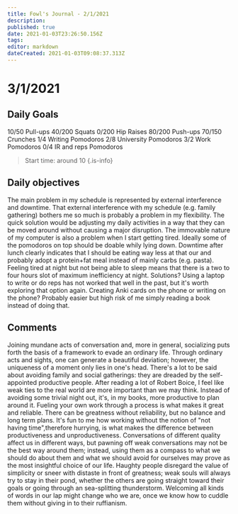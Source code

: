 ```yaml
---
title: Fowl's Journal - 2/1/2021
description: 
published: true
date: 2021-01-03T23:26:50.156Z
tags: 
editor: markdown
dateCreated: 2021-01-03T09:08:37.313Z
---
```


# 3/1/2021

## Daily Goals 
10/50 Pull-ups
40/200 Squats
0/200 Hip Raises 
80/200 Push-ups
70/150 Crunches 
1/4 Writing Pomodoros
2/8 University Pomodoros
3/2 Work Pomodoros
0/4 IR and reps Pomodoros

> Start time: around 10 
{.is-info}

## Daily objectives
The main problem in my schedule is represented by external interference and downtime.
That external interference with my schedule (e.g. family gathering) bothers me so much is probably a problem in my flexibility. The quick solution would be adjusting my daily activities in a way that they can be moved around without causing a major disruption. 
The immovable nature of my computer is also a problem when I start getting tired. Ideally some of the pomodoros on top should be doable whily lying down. 
Downtime after lunch clearly indicates that I should be eating way less at that our and probably adopt a protein+fat meal instead of mainly carbs (e.g. pasta). 
Feeling tired at night but not being able to sleep means that there is a two to four hours slot of maximum inefficiency at night. Solutions? Using a laptop to write or do reps has not worked that well in the past, but it's worth exploring that option again. Creating Anki cards on the phone or writing on the phone? Probably easier but high risk of me simply reading a book instead of doing that. 






## Comments
Joining mundane acts of conversation and, more in general, socializing puts forth the basis of a framework to evade an ordinary life. Through ordinary acts and sights, one can generate a beautiful deviation; however, the uniqueness of a moment only lies in one's head. There's a lot to be said about avoiding family and social gatherings: they are dreaded by the self-appointed productive people. After reading a lot of Robert Boice, I feel like weak ties to the real world are more important than we may think. Instead of avoiding some trivial night out, it's, in my books, more productive to plan around it. 
Fueling your own work through a process is what makes it great and reliable. There can be greatness without reliability, but no balance and long term plans. It's fun to me how working without the notion of "not having time",therefore hurrying, is what makes the difference between productiveness and unproductiveness. 
Conversations of different quality affect us in different ways, but pawning off weak conversations may not be the best way around them; instead, using them as a compass to what we should do about them and what we should avoid for ourselves may prove as the most insightful choice of our life. 
Haughty people disregard the value of simplicity or sneer with distaste in front of greatness; weak souls will always try to stay in their pond, whether the others are going straight toward their goals or going through an sea-splitting thunderstorm. 
Welcoming all kinds of words in our lap might change who we are, once we know how to cuddle them without giving in to their ruffianism. 







